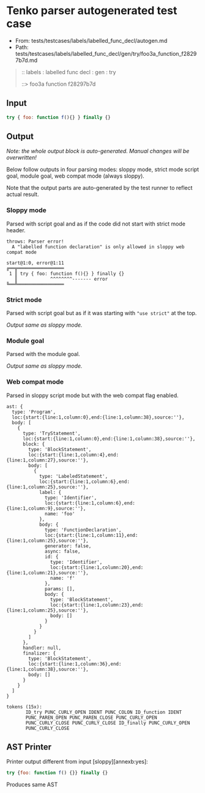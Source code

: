 # Tenko parser autogenerated test case

- From: tests/testcases/labels/labelled_func_decl/autogen.md
- Path: tests/testcases/labels/labelled_func_decl/gen/try/foo3a_function_f28297b7d.md

> :: labels : labelled func decl : gen : try
>
> ::> foo3a function f28297b7d

## Input


`````js
try { foo: function f(){} } finally {}
`````

## Output

_Note: the whole output block is auto-generated. Manual changes will be overwritten!_

Below follow outputs in four parsing modes: sloppy mode, strict mode script goal, module goal, web compat mode (always sloppy).

Note that the output parts are auto-generated by the test runner to reflect actual result.

### Sloppy mode

Parsed with script goal and as if the code did not start with strict mode header.

`````
throws: Parser error!
  A "labelled function declaration" is only allowed in sloppy web compat mode

start@1:0, error@1:11
╔══╦═════════════════
 1 ║ try { foo: function f(){} } finally {}
   ║            ^^^^^^^^------- error
╚══╩═════════════════

`````

### Strict mode

Parsed with script goal but as if it was starting with `"use strict"` at the top.

_Output same as sloppy mode._

### Module goal

Parsed with the module goal.

_Output same as sloppy mode._

### Web compat mode

Parsed in sloppy script mode but with the web compat flag enabled.

`````
ast: {
  type: 'Program',
  loc:{start:{line:1,column:0},end:{line:1,column:38},source:''},
  body: [
    {
      type: 'TryStatement',
      loc:{start:{line:1,column:0},end:{line:1,column:38},source:''},
      block: {
        type: 'BlockStatement',
        loc:{start:{line:1,column:4},end:{line:1,column:27},source:''},
        body: [
          {
            type: 'LabeledStatement',
            loc:{start:{line:1,column:6},end:{line:1,column:25},source:''},
            label: {
              type: 'Identifier',
              loc:{start:{line:1,column:6},end:{line:1,column:9},source:''},
              name: 'foo'
            },
            body: {
              type: 'FunctionDeclaration',
              loc:{start:{line:1,column:11},end:{line:1,column:25},source:''},
              generator: false,
              async: false,
              id: {
                type: 'Identifier',
                loc:{start:{line:1,column:20},end:{line:1,column:21},source:''},
                name: 'f'
              },
              params: [],
              body: {
                type: 'BlockStatement',
                loc:{start:{line:1,column:23},end:{line:1,column:25},source:''},
                body: []
              }
            }
          }
        ]
      },
      handler: null,
      finalizer: {
        type: 'BlockStatement',
        loc:{start:{line:1,column:36},end:{line:1,column:38},source:''},
        body: []
      }
    }
  ]
}

tokens (15x):
       ID_try PUNC_CURLY_OPEN IDENT PUNC_COLON ID_function IDENT
       PUNC_PAREN_OPEN PUNC_PAREN_CLOSE PUNC_CURLY_OPEN
       PUNC_CURLY_CLOSE PUNC_CURLY_CLOSE ID_finally PUNC_CURLY_OPEN
       PUNC_CURLY_CLOSE
`````


## AST Printer

Printer output different from input [sloppy][annexb:yes]:

````js
try {foo: function f() {}} finally {}
````

Produces same AST
